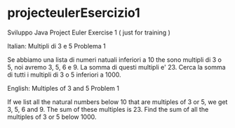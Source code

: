 # projecteulerEsercizio1
Sviluppo Java Project Euler Exercise 1 ( just for training )

Italian:
Multipli di 3 e 5
Problema 1

Se abbiamo una lista di numeri natuali inferiori a 10 the sono multipli di 3 o 5, noi avremo 3, 5, 6 e 9. La somma di questi 
multipli e' 23. Cerca la somma di tutti i multipli di 3 o 5 inferiori a 1000.

English:
Multiples of 3 and 5
Problem 1

If we list all the natural numbers below 10 that are multiples of 3 or 5, we get 3, 5, 6 and 9. The sum of these multiples is 23.
Find the sum of all the multiples of 3 or 5 below 1000.
